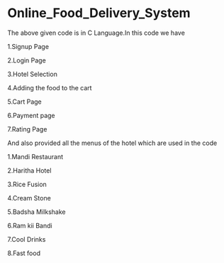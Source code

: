 # Online_Food_Delivery_System

The above given code is in C Language.In this code we have 

1.Signup Page

2.Login Page

3.Hotel Selection

4.Adding the food to the cart

5.Cart Page

6.Payment page

7.Rating Page

And also provided all the menus of the hotel which are used in the code 

1.Mandi Restaurant

2.Haritha Hotel

3.Rice Fusion

4.Cream Stone

5.Badsha Milkshake

6.Ram kii Bandi

7.Cool Drinks

8.Fast food



